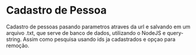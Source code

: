 # Cadastro de Pessoa

Cadastro de pessoas pasando parametros atraves da url e salvando em um arquivo .txt, que serve de banco de dados, utilizando o NodeJS e query-string. Assim como pesquisa usando ids ja cadastrados e opçao para remoção.